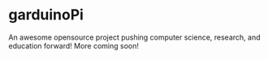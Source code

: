 # garduinoPi
An awesome opensource project pushing computer science, research, and education forward! More coming soon!
